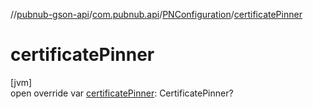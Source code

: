 //[pubnub-gson-api](../../../index.md)/[com.pubnub.api](../index.md)/[PNConfiguration](index.md)/[certificatePinner](certificate-pinner.md)

# certificatePinner

[jvm]\
open override var [certificatePinner](certificate-pinner.md): CertificatePinner?
